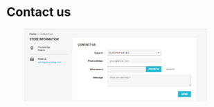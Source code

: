 # Contact us

<figure><img src="../../../.gitbook/assets/image (41).png" alt=""><figcaption></figcaption></figure>
